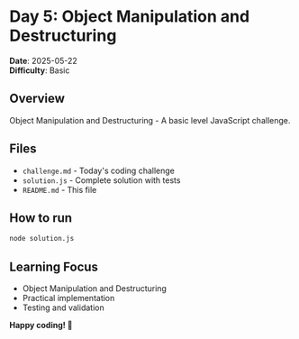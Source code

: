 # Day 5: Object Manipulation and Destructuring

**Date**: 2025-05-22  
**Difficulty**: Basic

## Overview
Object Manipulation and Destructuring - A basic level JavaScript challenge.

## Files
- `challenge.md` - Today's coding challenge
- `solution.js` - Complete solution with tests
- `README.md` - This file

## How to run
```bash
node solution.js
```

## Learning Focus
- Object Manipulation and Destructuring
- Practical implementation
- Testing and validation

**Happy coding! 🚀**
